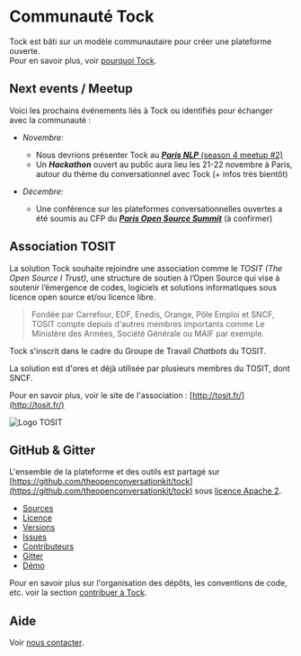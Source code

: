 # Communauté Tock

Tock est bâti sur un modèle communautaire pour créer une plateforme ouverte.<br/> Pour en savoir plus, voir [pourquoi Tock](pourquoi.md).

## Next events / Meetup

Voici les prochains événements liés à Tock ou identifiés pour échanger avec la communauté :

* _Novembre:_
    * Nous devrions présenter Tock au [***Paris NLP*** (season 4 meetup #2)](https://www.meetup.com/fr-FR/Paris-NLP/events/lkmbhqyzpbkc/)
    * Un ***Hackathon*** ouvert au public aura lieu les 21-22 novembre à Paris, autour du thème du conversationnel avec Tock (+ infos très bientôt)

* _Décembre:_
    * Une conférence sur les plateformes conversationnelles ouvertes a été soumis au CFP du 
[***Paris Open Source Summit***](https://www.opensourcesummit.paris/) (à confirmer)

## Association TOSIT

La solution Tock souhaite rejoindre une association comme le _TOSIT (The Open Source I Trust)_,
 une structure de soutien à l’Open Source  qui vise à soutenir l’émergence de codes, logiciels et 
 solutions informatiques sous licence open source et/ou licence libre.

> Fondée par Carrefour, EDF, Enedis, Orange, Pôle Emploi et SNCF, TOSIT compte depuis d'autres membres 
> importants comme Le Ministère des Armées, Société Générale ou MAIF par exemple.

Tock s'inscrit dans le cadre du Groupe de Travail _Chatbots_ du TOSIT.

La solution est d'ores et déjà utilisée par plusieurs membres du TOSIT, dont SNCF.

Pour en savoir plus, voir le site de l'association : [http://tosit.fr/](http://tosit.fr/)

![Logo TOSIT](http://tosit.fr/resources/images/TOSIT_2.png)

## GitHub & Gitter

L'ensemble de la plateforme et des outils est partagé sur 
[https://github.com/theopenconversationkit/tock](https://github.com/theopenconversationkit/tock)
sous [licence Apache 2](https://github.com/theopenconversationkit/tock/blob/master/LICENSE).

* [Sources](https://github.com/theopenconversationkit/tock)
* [Licence](https://github.com/theopenconversationkit/tock/blob/master/LICENSE)
* [Versions](https://github.com/theopenconversationkit/tock/releases)
* [Issues](https://github.com/theopenconversationkit/tock/issues)
* [Contributeurs](https://github.com/theopenconversationkit/tock/graphs/contributors)
* [Gitter](https://gitter.im/tockchat/Lobby)
* [Démo](https://demo.tock.ai/) 


Pour en savoir plus sur l'organisation des dépôts, les conventions de code, etc. voir la section 
[contribuer à Tock](contribuer.md).

## Aide

Voir [nous contacter](contact.md).